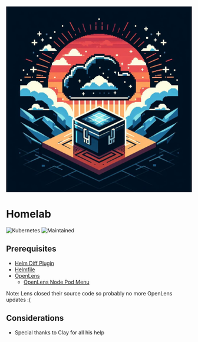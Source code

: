 <p align="center">
  <img src="assets/logo.png" alt="Homelab Logo" style="width: 512px;">
  
  # Homelab
</p>

![Kubernetes](https://img.shields.io/badge/kubernetes-%23326ce5.svg?style=for-the-badge&logo=kubernetes&logoColor=white)
![Maintained](https://img.shields.io/badge/Maintained%3F-yes-green.svg)

## Prerequisites

- [Helm Diff Plugin](https://github.com/databus23/helm-diff)
- [Helmfile](https://github.com/helmfile/helmfile)
- [OpenLens](https://github.com/MuhammedKalkan/OpenLens)
  - [OpenLens Node Pod Menu](https://github.com/alebcay/openlens-node-pod-menu)

Note: Lens closed their source code so probably no more OpenLens updates :(

## Considerations

- Special thanks to Clay for all his help
